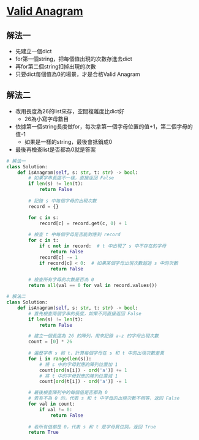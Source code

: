 # [Valid Anagram](https://neetcode.io/problems/is-anagram)

## 解法一
* 先建立一個dict
* for第一個string，把每個值出現的次數存進去dict
* 再for第二個string扣掉出現的次數
* 只要dict每個值為0的場景，才是合格Valid Anagram

## 解法二
* 改用長度為26的list來存，空間複雜度比dict好
  * 26為小寫字母數目
* 依據第一個string長度做for，每次拿第一個字母位置的值+1，第二個字母的值-1
  * 如果是一樣的string，最後會抵銷成0
* 最後再檢查list是否都為0就是答案


``` python
# 解法一
class Solution:
    def isAnagram(self, s: str, t: str) -> bool:
        # 如果字串長度不一樣，直接返回 False
        if len(s) != len(t):
            return False
        
        # 記錄 s 中每個字母的出現次數
        record = {}

        for c in s:
            record[c] = record.get(c, 0) + 1
        
        # 檢查 t 中每個字母是否能對應到 record
        for c in t:
            if c not in record:  # t 中出現了 s 中不存在的字母
                return False
            record[c] -= 1
            if record[c] < 0:  # 如果某個字母出現次數超過 s 中的次數
                return False

        # 檢查所有字母的次數是否為 0
        return all(val == 0 for val in record.values())
```

``` python
# 解法二
class Solution:
    def isAnagram(self, s: str, t: str) -> bool:
        # 首先檢查兩個字串的長度，如果不同直接返回 False
        if len(s) != len(t):
            return False

        # 建立一個長度為 26 的陣列，用來記錄 a-z 的字母出現次數
        count = [0] * 26
        
        # 遍歷字串 s 和 t，計算每個字母在 s 和 t 中的出現次數差異
        for i in range(len(s)):
            # 將 s 中的字母對應的陣列位置加 1
            count[ord(s[i]) - ord('a')] += 1
            # 將 t 中的字母對應的陣列位置減 1
            count[ord(t[i]) - ord('a')] -= 1

        # 最後檢查陣列中的每個值是否都為 0
        # 若有不為 0 的，代表 s 和 t 中字母的出現次數不相等，返回 False
        for val in count:
            if val != 0:
                return False
        
        # 若所有值都是 0，代表 s 和 t 是字母異位詞，返回 True
        return True

```